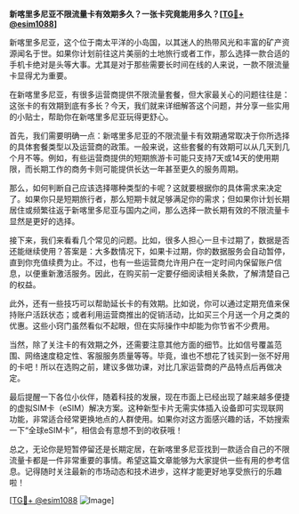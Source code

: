 **新喀里多尼亚不限流量卡有效期多久？一张卡究竟能用多久？[[TG💪+ @esim1088](https://t.me/s/esim1088)]**

新喀里多尼亚，这个位于南太平洋的小岛国，以其迷人的热带风光和丰富的矿产资源闻名于世。如果你计划前往这片美丽的土地旅行或者工作，那么选择一款合适的手机卡绝对是头等大事。尤其是对于那些需要长时间在线的人来说，一款不限流量卡显得尤为重要。

在新喀里多尼亚，有很多运营商提供不限流量套餐，但大家最关心的问题往往是：这张卡的有效期到底有多长？今天，我们就来详细解答这个问题，并分享一些实用的小贴士，帮助你在新喀里多尼亚玩得更舒心。

首先，我们需要明确一点：新喀里多尼亚的不限流量卡有效期通常取决于你所选择的具体套餐类型以及运营商的政策。一般来说，这些套餐的有效期可以从几天到几个月不等。例如，有些运营商提供的短期旅游卡可能只支持7天或14天的使用期限，而长期工作的商务卡则可能提供长达一年甚至更久的服务周期。

那么，如何判断自己应该选择哪种类型的卡呢？这就要根据你的具体需求来决定了。如果你只是短期旅行者，那么短期卡就足够满足你的需求；但如果你计划长期居住或频繁往返于新喀里多尼亚与国内之间，那么选择一款长期有效的不限流量卡显然是更好的选择。

接下来，我们来看看几个常见的问题。比如，很多人担心一旦卡过期了，数据是否还能继续使用？答案是：大多数情况下，如果卡过期，你的数据服务会自动暂停，直到你充值续费为止。不过，也有一些运营商允许用户在一定时间内保留账户信息，以便重新激活服务。因此，在购买前一定要仔细阅读相关条款，了解清楚自己的权益。

此外，还有一些技巧可以帮助延长卡的有效期。比如说，你可以通过定期充值来保持账户活跃状态；或者利用运营商推出的促销活动，比如买三个月送一个月之类的优惠。这些小窍门虽然看似不起眼，但在实际操作中却能为你节省不少费用。

当然，除了关注卡的有效期之外，还需要注意其他方面的细节。比如信号覆盖范围、网络速度稳定性、客服服务质量等等。毕竟，谁也不想花了钱买到一张不好用的卡吧！所以在选购之前，建议多做功课，对比几家运营商的产品特点后再做决定。

最后提醒一下各位小伙伴，随着科技的发展，现在市面上已经出现了越来越多便捷的虚拟SIM卡（eSIM）解决方案。这种新型卡片无需实体插入设备即可实现联网功能，非常适合经常更换地点的人群使用。如果你对这方面感兴趣的话，不妨搜索一下“全球eSIM卡”，相信会有意想不到的收获哦！

总之，无论你是短暂停留还是长期定居，在新喀里多尼亚找到一款适合自己的不限流量卡都是一件非常重要的事情。希望这篇文章能够为大家提供一些有用的参考信息。记得随时关注最新的市场动态和技术进步，这样才能更好地享受旅行的乐趣啦！

[[TG💪+ @esim1088](https://t.me/s/esim1088) ![Image](https://i.postimg.cc/4NQfJmqS/Snipaste-2025-05-13-00-14-12.png)]